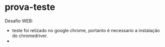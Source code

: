# prova-teste

Desafio WEB:
- teste foi relizado no google chrome, portanto é necessario a instalação do chromedriver.
- 
 
